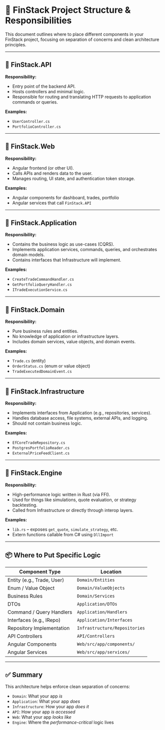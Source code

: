 # 🧱 FinStack Project Structure & Responsibilities

This document outlines where to place different components in your FinStack project, focusing on separation of concerns and clean architecture principles.

---

## 📂 FinStack.API

**Responsibility:**  
- Entry point of the backend API.
- Hosts controllers and minimal logic.
- Responsible for routing and translating HTTP requests to application commands or queries.

**Examples:**
- `UserController.cs`
- `PortfolioController.cs`

---

## 📂 FinStack.Web

**Responsibility:**  
- Angular frontend (or other UI).
- Calls APIs and renders data to the user.
- Manages routing, UI state, and authentication token storage.

**Examples:**
- Angular components for dashboard, trades, portfolio
- Angular services that call `FinStack.API`

---

## 📂 FinStack.Application

**Responsibility:**  
- Contains the business logic as use-cases (CQRS).
- Implements application services, commands, queries, and orchestrates domain models.
- Contains interfaces that Infrastructure will implement.

**Examples:**
- `CreateTradeCommandHandler.cs`
- `GetPortfolioQueryHandler.cs`
- `ITradeExecutionService.cs`

---

## 📂 FinStack.Domain

**Responsibility:**  
- Pure business rules and entities.
- No knowledge of application or infrastructure layers.
- Includes domain services, value objects, and domain events.

**Examples:**
- `Trade.cs` (entity)
- `OrderStatus.cs` (enum or value object)
- `TradeExecutedDomainEvent.cs`

---

## 📂 FinStack.Infrastructure

**Responsibility:**  
- Implements interfaces from Application (e.g., repositories, services).
- Handles database access, file systems, external APIs, and logging.
- Should not contain business logic.

**Examples:**
- `EfCoreTradeRepository.cs`
- `PostgresPortfolioReader.cs`
- `ExternalPriceFeedClient.cs`

---

## 📂 FinStack.Engine

**Responsibility:**  
- High-performance logic written in Rust (via FFI).
- Used for things like simulations, quote evaluation, or strategy backtesting.
- Called from Infrastructure or directly through interop layers.

**Examples:**
- `lib.rs` – exposes `get_quote`, `simulate_strategy`, etc.
- Extern functions callable from C# using `DllImport`

---

## 📦 Where to Put Specific Logic

| Component Type              | Location                   |
|----------------------------|----------------------------|
| Entity (e.g., Trade, User) | `Domain/Entities`          |
| Enum / Value Object        | `Domain/ValueObjects`      |
| Business Rules             | `Domain/Services`          |
| DTOs                       | `Application/DTOs`         |
| Command / Query Handlers   | `Application/Handlers`     |
| Interfaces (e.g., IRepo)   | `Application/Interfaces`   |
| Repository Implementation  | `Infrastructure/Repositories` |
| API Controllers            | `API/Controllers`          |
| Angular Components         | `Web/src/app/components/`  |
| Angular Services           | `Web/src/app/services/`    |

---

## ✅ Summary

This architecture helps enforce clean separation of concerns:

- `Domain`: What your app *is*
- `Application`: What your app *does*
- `Infrastructure`: How your app *does it*
- `API`: How your app *is accessed*
- `Web`: What your app *looks like*
- `Engine`: Where the *performance-critical* logic lives
